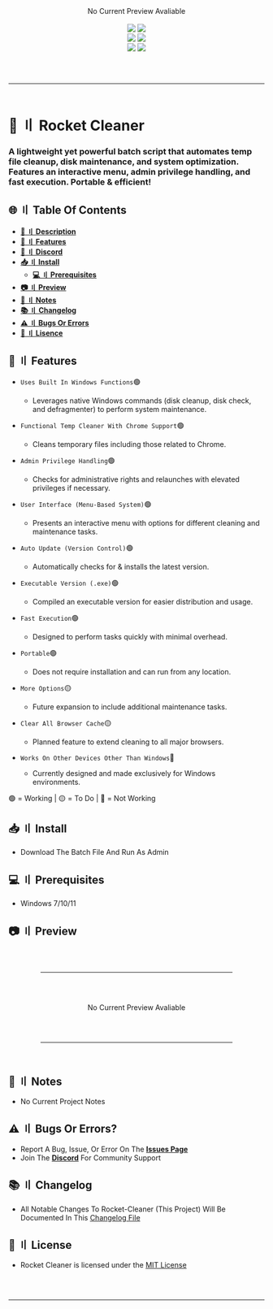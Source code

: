 <div align="center">
  No Current Preview Avaliable
</div>

<div align="center">
    <br>
    <img src="https://img.shields.io/github/languages/top/DevBubba/Rocket-Cleaner?color=%23000000">
    <img src="https://img.shields.io/github/stars/DevBubba/Rocket-Cleaner?color=%23000000&logoColor=%23000000">
    <br>
    <img src="https://img.shields.io/github/commit-activity/w/DevBubba/Rocket-Cleaner?color=%23000000"> 
    <img src="https://img.shields.io/github/last-commit/DevBubba/Rocket-Cleaner?color=%23000000&logoColor=%23000000">
    <br>
    <img src="https://img.shields.io/github/issues/DevBubba/Rocket-Cleaner?color=%23000000&logoColor=%23000000">
    <img src="https://img.shields.io/github/issues-closed/DevBubba/Rocket-Cleaner?color=%23000000&logoColor=%23000000">
    <br>
</div>
<hr style="border-radius: 2%; margin-top: 60px; margin-bottom: 60px;" noshade="" size="20" width="100%">


# <a id="description"></a>🚀 〢 Rocket Cleaner

### A lightweight yet powerful batch script that automates temp file cleanup, disk maintenance, and system optimization. Features an interactive menu, admin privilege handling, and fast execution. Portable & efficient!


## <a id="content"></a>🌐 〢 Table Of Contents

- **[📖 〢 Description](#description)**
- **[🔰 〢 Features](#features)**
- **[🔗 〢 Discord](https://discord.gg/6qAvAephsW)**
- **[📥 〢 Install](#install)**
  - **[💻 〢 Prerequisites](#prerequisites)**
- **[📷 〢 Preview](#preview)**
- **[📝 〢 Notes](#notes)**
- **[📚 〢 Changelog](#changelog)**
- **[⚠️ 〢 Bugs Or Errors](#bugsorerrors)**
- **[🧾 〢 Lisence](#lisence)**


## <a id="features"></a>🔰 〢 Features

- `Uses Built In Windows Functions`🟢
  - Leverages native Windows commands (disk cleanup, disk check, and defragmenter) to perform system maintenance.
- `Functional Temp Cleaner With Chrome Support`🟢
  - Cleans temporary files including those related to Chrome.
- `Admin Privilege Handling`🟢
  - Checks for administrative rights and relaunches with elevated privileges if necessary.
- `User Interface (Menu-Based System)`🟢
  - Presents an interactive menu with options for different cleaning and maintenance tasks.
- `Auto Update (Version Control)`🟢
  - Automatically checks for & installs the latest version.
- `Executable Version (.exe)`🟢
  - Compiled an executable version for easier distribution and usage.
- `Fast Execution`🟢
  - Designed to perform tasks quickly with minimal overhead.
- `Portable`🟢
  - Does not require installation and can run from any location.

- `More Options`🟡
  - Future expansion to include additional maintenance tasks.
- `Clear All Browser Cache`🟡
  - Planned feature to extend cleaning to all major browsers.

- `Works On Other Devices Other Than Windows`🔴
  - Currently designed and made exclusively for Windows environments.

🟢 = Working  | 🟡 = To Do  | 🔴 = Not Working


## <a id="install"></a>📥 〢 Install

- Download The Batch File And Run As Admin

## <a id="prerequisites"></a>💻 〢 Prerequisites

- Windows 7/10/11


## <a id="preview"></a>📷 〢 Preview

<div align="center">
    <hr style="border-radius: 2%; margin-top: 60px; margin-bottom: 60px;" noshade="" size="20" width="75%">    
    No Current Preview Avaliable
    <hr style="border-radius: 2%; margin-top: 60px; margin-bottom: 60px;" noshade="" size="20" width="75%"> 
</div>

## <a id="notes"></a>📝 〢 Notes 

- No Current Project Notes

## <a id="bugsorerrors"></a>⚠️ 〢 Bugs Or Errors?

- Report A Bug, Issue, Or Error On The **[Issues Page](https://github.com/DevBubba/Rocket-Cleaner/issues)**
- Join The **[Discord](https://discord.gg/6qAvAephsW)** For Community Support


## <a id="changelog"></a>📚 〢 Changelog 

- All Notable Changes To Rocket-Cleaner (This Project) Will Be Documented In This [Changelog File](https://github.com/DevBubba/Rocket-Cleaner/blob/main/CHANGELOG.md)


## <a id="lisence"></a>🧾 〢 License

- Rocket Cleaner is licensed under the [MIT License](https://mit-license.org/)


<hr style="border-radius: 2%; margin-top: 60px; margin-bottom: 60px;" noshade="" size="20" width="100%">

